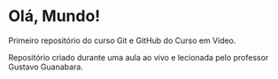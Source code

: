 # Olá, Mundo!
 Primeiro repositório do curso Git e GitHub do Curso em Vídeo.

 Repositório criado durante uma aula ao vivo e lecionada pelo professor Gustavo Guanabara.
